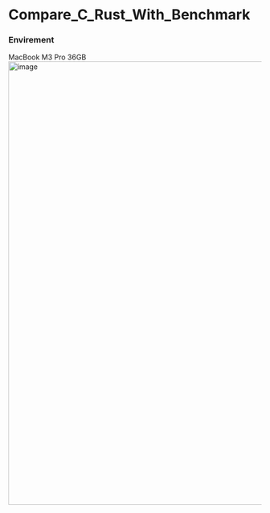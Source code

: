 # Compare_C_Rust_With_Benchmark

### Envirement
MacBook M3 Pro 36GB 
<img width="884" alt="image" src="https://github.com/user-attachments/assets/f0744a82-6140-4dce-899e-3763a177a952" />
